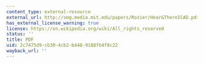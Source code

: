 ```yaml
---
content_type: external-resource
external_url: http://smg.media.mit.edu/papers/Rozier/Hear&ThereICAD.pdf
has_external_license_warning: true
license: https://en.wikipedia.org/wiki/All_rights_reserved
status: ''
title: PDF
uid: 2c7475d9-cb30-4cb2-b448-9188f64f8c22
wayback_url: ''
---
```

